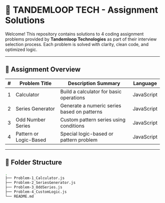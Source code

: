 

# 🚀 TANDEMLOOP TECH - Assignment Solutions

Welcome! This repository contains solutions to 4 coding assignment problems provided by **Tandemloop Technologies** as part of their interview selection process. Each problem is solved with clarity, clean code, and optimized logic.

---

## 🧠 Assignment Overview

| # | Problem Title         | Description Summary                        | Language |
|--:|------------------------|---------------------------------------------|:--------:|
| 1 | Calculator             | Build a calculator for basic operations     | JavaScript |
| 2 | Series Generator       | Generate a numeric series based on patterns | JavaScript |
| 3 | Odd Number Series      | Custom pattern series using conditions      | JavaScript |
| 4 | Pattern or Logic-Based | Special logic-based or pattern problem      | JavaScript |

---

## 📂 Folder Structure

```bash
.
├── Problem-1_Calculator.js
├── Problem-2_SeriesGenerator.js
├── Problem-3_OddSeries.js
├── Problem-4_CustomLogic.js
└── README.md
